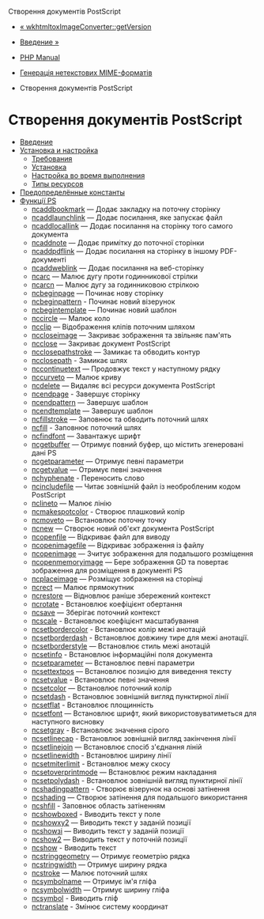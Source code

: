 Створення документів PostScript

-   [« wkhtmltoxImageConverter::getVersion](wkhtmltox-image-converter.getversion.html)
    
-   [Введение »](intro.ps.html)
    
-   [PHP Manual](index.html)
    
-   [Генерація нетекстових MIME-форматів](refs.utilspec.nontext.html)
    
-   Створення документів PostScript
    

# Створення документів PostScript

-   [Введение](intro.ps.html)
-   [Установка и настройка](ps.setup.html)
    -   [Требования](ps.requirements.html)
    -   [Установка](ps.installation.html)
    -   [Настройка во время выполнения](ps.configuration.html)
    -   [Типы ресурсов](ps.resources.html)
-   [Предопределённые константы](ps.constants.html)
-   [Функції PS](ref.ps.html)
    -   [псaddbookmark](function.ps-add-bookmark.html) — Додає закладку на поточну сторінку
    -   [псaddlaunchlink](function.ps-add-launchlink.html) — Додає посилання, яке запускає файл
    -   [псaddlocallink](function.ps-add-locallink.html) — Додає посилання на сторінку того самого документа
    -   [псaddnote](function.ps-add-note.html) — Додає примітку до поточної сторінки
    -   [псaddpdflink](function.ps-add-pdflink.html) — Додає посилання на сторінку в іншому PDF-документі
    -   [псaddweblink](function.ps-add-weblink.html) — Додає посилання на веб-сторінку
    -   [псarc](function.ps-arc.html) — Малює дугу проти годинникової стрілки
    -   [псarcn](function.ps-arcn.html) — Малює дугу за годинниковою стрілкою
    -   [псbeginpage](function.ps-begin-page.html) — Починає нову сторінку
    -   [псbeginpattern](function.ps-begin-pattern.html) - Починає новий візерунок
    -   [псbegintemplate](function.ps-begin-template.html) — Починає новий шаблон
    -   [псcircle](function.ps-circle.html) — Малює коло
    -   [псclip](function.ps-clip.html) — Відображення кліпів поточним шляхом
    -   [псcloseimage](function.ps-close-image.html) — Закриває зображення та звільняє пам'ять
    -   [псclose](function.ps-close.html) — Закриває документ PostScript
    -   [псclosepathstroke](function.ps-closepath-stroke.html) — Замикає та обводить контур
    -   [псclosepath](function.ps-closepath.html) - Замикає шлях
    -   [псcontinuetext](function.ps-continue-text.html) — Продовжує текст у наступному рядку
    -   [псcurveto](function.ps-curveto.html) — Малює криву
    -   [псdelete](function.ps-delete.html) — Видаляє всі ресурси документа PostScript
    -   [псendpage](function.ps-end-page.html) - Завершує сторінку
    -   [псendpattern](function.ps-end-pattern.html) — Завершує шаблон
    -   [псendtemplate](function.ps-end-template.html) — Завершує шаблон
    -   [псfillstroke](function.ps-fill-stroke.html) — Заповнює та обводить поточний шлях
    -   [псfill](function.ps-fill.html) - Заповнює поточний шлях
    -   [псfindfont](function.ps-findfont.html) — Завантажує шрифт
    -   [псgetbuffer](function.ps-get-buffer.html) — Отримує повний буфер, що містить згенеровані дані PS
    -   [псgetparameter](function.ps-get-parameter.html) — Отримує певні параметри
    -   [псgetvalue](function.ps-get-value.html) — Отримує певні значення
    -   [псhyphenate](function.ps-hyphenate.html) - Переносить слово
    -   [псincludefile](function.ps-include-file.html) — Читає зовнішній файл із необробленим кодом PostScript
    -   [псlineto](function.ps-lineto.html) — Малює лінію
    -   [псmakespotcolor](function.ps-makespotcolor.html) - Створює плашковий колір
    -   [псmoveto](function.ps-moveto.html) — Встановлює поточну точку
    -   [псnew](function.ps-new.html) — Створює новий об'єкт документа PostScript
    -   [псopenfile](function.ps-open-file.html) — Відкриває файл для виводу
    -   [псopenimagefile](function.ps-open-image-file.html) — Відкриває зображення із файлу
    -   [псopenimage](function.ps-open-image.html) — Зчитує зображення для подальшого розміщення
    -   [псopenmemoryimage](function.ps-open-memory-image.html) — Бере зображення GD та повертає зображення для розміщення в документі PS
    -   [псplaceimage](function.ps-place-image.html) — Розміщує зображення на сторінці
    -   [псrect](function.ps-rect.html) — Малює прямокутник
    -   [псrestore](function.ps-restore.html) — Відновлює раніше збережений контекст
    -   [псrotate](function.ps-rotate.html) - Встановлює коефіцієнт обертання
    -   [псsave](function.ps-save.html) — Зберігає поточний контекст
    -   [псscale](function.ps-scale.html) - Встановлює коефіцієнт масштабування
    -   [псsetbordercolor](function.ps-set-border-color.html) - Встановлює колір межі анотацій
    -   [псsetborderdash](function.ps-set-border-dash.html) - Встановлює довжину тире для межі анотації.
    -   [псsetborderstyle](function.ps-set-border-style.html) — Встановлює стиль межі анотацій
    -   [псsetinfo](function.ps-set-info.html) - Встановлює інформаційні поля документа
    -   [псsetparameter](function.ps-set-parameter.html) — Встановлює певні параметри
    -   [псsettextpos](function.ps-set-text-pos.html) — Встановлює позицію для виведення тексту
    -   [псsetvalue](function.ps-set-value.html) - Встановлює певні значення
    -   [псsetcolor](function.ps-setcolor.html) — Встановлює поточний колір
    -   [псsetdash](function.ps-setdash.html) - Встановлює зовнішній вигляд пунктирної лінії
    -   [псsetflat](function.ps-setflat.html) - Встановлює площинність
    -   [псsetfont](function.ps-setfont.html) — Встановлює шрифт, який використовуватиметься для наступного висновку
    -   [псsetgray](function.ps-setgray.html) - Встановлює значення сірого
    -   [псsetlinecap](function.ps-setlinecap.html) - Встановлює зовнішній вигляд закінчення лінії
    -   [псsetlinejoin](function.ps-setlinejoin.html) — Встановлює спосіб з'єднання ліній
    -   [псsetlinewidth](function.ps-setlinewidth.html) - Встановлює ширину лінії
    -   [псsetmiterlimit](function.ps-setmiterlimit.html) - Встановлює межу скосу
    -   [псsetoverprintmode](function.ps-setoverprintmode.html) — Встановлює режим накладання
    -   [псsetpolydash](function.ps-setpolydash.html) - Встановлює зовнішній вигляд пунктирної лінії
    -   [псshadingpattern](function.ps-shading-pattern.html) - Створює візерунок на основі затінення
    -   [псshading](function.ps-shading.html) — Створює затінення для подальшого використання
    -   [псshfill](function.ps-shfill.html) - Заповнює область затіненням
    -   [псshowboxed](function.ps-show-boxed.html) - Виводить текст у поле
    -   [псshowxy2](function.ps-show-xy2.html) — Виводить текст у заданій позиції
    -   [псshowзі](function.ps-show-xy.html) — Виводить текст у заданій позиції
    -   [псshow2](function.ps-show2.html) — Виводить текст у поточній позиції
    -   [псshow](function.ps-show.html) - Виводить текст
    -   [псstringgeometry](function.ps-string-geometry.html) — Отримує геометрію рядка
    -   [псstringwidth](function.ps-stringwidth.html) — Отримує ширину рядка
    -   [псstroke](function.ps-stroke.html) — Малює поточний шлях
    -   [псsymbolname](function.ps-symbol-name.html) — Отримує ім'я гліфа
    -   [псsymbolwidth](function.ps-symbol-width.html) — Отримує ширину гліфа
    -   [псsymbol](function.ps-symbol.html) - Виводить гліф
    -   [псtranslate](function.ps-translate.html) - Змінює систему координат